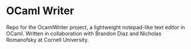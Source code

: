 # OCaml Writer
Repo for the OcamlWriter project, a lightweight notepad-like text editor in OCaml. Written in collaboration with Brandon Diaz and Nicholas Romanofsky at Cornell University.
